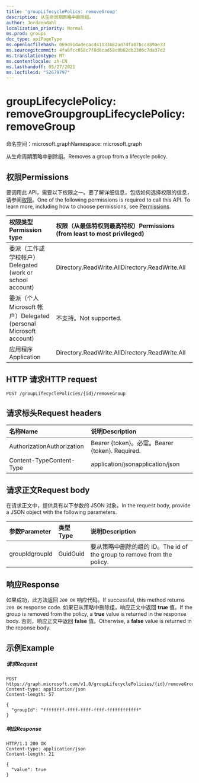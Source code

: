 ```yaml
---
title: 'groupLifecyclePolicy: removeGroup'
description: 从生命周期策略中删除组。
author: Jordanndahl
localization_priority: Normal
ms.prod: groups
doc_type: apiPageType
ms.openlocfilehash: 069d91dadecacd41133b82ad7dfa07bccd89ae33
ms.sourcegitcommit: 4fa6fcc058c7f8d8cad58c0b82db23d6c7da37d2
ms.translationtype: MT
ms.contentlocale: zh-CN
ms.lasthandoff: 05/27/2021
ms.locfileid: "52679797"
---
```

# <a name="grouplifecyclepolicy-removegroup"></a><span data-ttu-id="c5d30-103">groupLifecyclePolicy: removeGroup</span><span class="sxs-lookup"><span data-stu-id="c5d30-103">groupLifecyclePolicy: removeGroup</span></span>

<span data-ttu-id="c5d30-104">命名空间：microsoft.graph</span><span class="sxs-lookup"><span data-stu-id="c5d30-104">Namespace: microsoft.graph</span></span>

<span data-ttu-id="c5d30-105">从生命周期策略中删除组。</span><span class="sxs-lookup"><span data-stu-id="c5d30-105">Removes a group from a lifecycle policy.</span></span>

## <a name="permissions"></a><span data-ttu-id="c5d30-106">权限</span><span class="sxs-lookup"><span data-stu-id="c5d30-106">Permissions</span></span>

<span data-ttu-id="c5d30-p101">要调用此 API，需要以下权限之一。要了解详细信息，包括如何选择权限的信息，请参阅[权限](/graph/permissions-reference)。</span><span class="sxs-lookup"><span data-stu-id="c5d30-p101">One of the following permissions is required to call this API. To learn more, including how to choose permissions, see [Permissions](/graph/permissions-reference).</span></span>

|<span data-ttu-id="c5d30-109">权限类型</span><span class="sxs-lookup"><span data-stu-id="c5d30-109">Permission type</span></span>      | <span data-ttu-id="c5d30-110">权限（从最低特权到最高特权）</span><span class="sxs-lookup"><span data-stu-id="c5d30-110">Permissions (from least to most privileged)</span></span>              |
|:--------------------|:---------------------------------------------------------|
|<span data-ttu-id="c5d30-111">委派（工作或学校帐户）</span><span class="sxs-lookup"><span data-stu-id="c5d30-111">Delegated (work or school account)</span></span> | <span data-ttu-id="c5d30-112">Directory.ReadWrite.All</span><span class="sxs-lookup"><span data-stu-id="c5d30-112">Directory.ReadWrite.All</span></span>    |
|<span data-ttu-id="c5d30-113">委派（个人 Microsoft 帐户）</span><span class="sxs-lookup"><span data-stu-id="c5d30-113">Delegated (personal Microsoft account)</span></span> | <span data-ttu-id="c5d30-114">不支持。</span><span class="sxs-lookup"><span data-stu-id="c5d30-114">Not supported.</span></span>    |
|<span data-ttu-id="c5d30-115">应用程序</span><span class="sxs-lookup"><span data-stu-id="c5d30-115">Application</span></span> | <span data-ttu-id="c5d30-116">Directory.ReadWrite.All</span><span class="sxs-lookup"><span data-stu-id="c5d30-116">Directory.ReadWrite.All</span></span> |

## <a name="http-request"></a><span data-ttu-id="c5d30-117">HTTP 请求</span><span class="sxs-lookup"><span data-stu-id="c5d30-117">HTTP request</span></span>
<!-- { "blockType": "ignored" } -->
```http
POST /groupLifecyclePolicies/{id}/removeGroup
```

## <a name="request-headers"></a><span data-ttu-id="c5d30-118">请求标头</span><span class="sxs-lookup"><span data-stu-id="c5d30-118">Request headers</span></span>

| <span data-ttu-id="c5d30-119">名称</span><span class="sxs-lookup"><span data-stu-id="c5d30-119">Name</span></span> | <span data-ttu-id="c5d30-120">说明</span><span class="sxs-lookup"><span data-stu-id="c5d30-120">Description</span></span> |
|:---------------|:----------|
| <span data-ttu-id="c5d30-121">Authorization</span><span class="sxs-lookup"><span data-stu-id="c5d30-121">Authorization</span></span> | <span data-ttu-id="c5d30-p102">Bearer {token}。必需。</span><span class="sxs-lookup"><span data-stu-id="c5d30-p102">Bearer {token}. Required.</span></span> |
| <span data-ttu-id="c5d30-124">Content-Type</span><span class="sxs-lookup"><span data-stu-id="c5d30-124">Content-Type</span></span>  | <span data-ttu-id="c5d30-125">application/json</span><span class="sxs-lookup"><span data-stu-id="c5d30-125">application/json</span></span> |

## <a name="request-body"></a><span data-ttu-id="c5d30-126">请求正文</span><span class="sxs-lookup"><span data-stu-id="c5d30-126">Request body</span></span>
<span data-ttu-id="c5d30-127">在请求正文中，提供具有以下参数的 JSON 对象。</span><span class="sxs-lookup"><span data-stu-id="c5d30-127">In the request body, provide a JSON object with the following parameters.</span></span>

| <span data-ttu-id="c5d30-128">参数</span><span class="sxs-lookup"><span data-stu-id="c5d30-128">Parameter</span></span> | <span data-ttu-id="c5d30-129">类型</span><span class="sxs-lookup"><span data-stu-id="c5d30-129">Type</span></span> | <span data-ttu-id="c5d30-130">说明</span><span class="sxs-lookup"><span data-stu-id="c5d30-130">Description</span></span> |
|:---------------|:--------|:----------|
|<span data-ttu-id="c5d30-131">groupId</span><span class="sxs-lookup"><span data-stu-id="c5d30-131">groupId</span></span>|<span data-ttu-id="c5d30-132">Guid</span><span class="sxs-lookup"><span data-stu-id="c5d30-132">Guid</span></span>| <span data-ttu-id="c5d30-133">要从策略中删除的组的 ID。</span><span class="sxs-lookup"><span data-stu-id="c5d30-133">The id of the group to remove from the policy.</span></span>|

## <a name="response"></a><span data-ttu-id="c5d30-134">响应</span><span class="sxs-lookup"><span data-stu-id="c5d30-134">Response</span></span>

<span data-ttu-id="c5d30-135">如果成功，此方法返回 `200 OK` 响应代码。</span><span class="sxs-lookup"><span data-stu-id="c5d30-135">If successful, this method returns `200 OK` response code.</span></span> <span data-ttu-id="c5d30-136">如果已从策略中删除组，响应正文中返回 **true** 值。</span><span class="sxs-lookup"><span data-stu-id="c5d30-136">If the group is removed from the policy, a **true** value is returned in the response body.</span></span> <span data-ttu-id="c5d30-137">否则，响应正文中返回 **false** 值。</span><span class="sxs-lookup"><span data-stu-id="c5d30-137">Otherwise, a **false** value is returned in the reponse body.</span></span>

## <a name="example"></a><span data-ttu-id="c5d30-138">示例</span><span class="sxs-lookup"><span data-stu-id="c5d30-138">Example</span></span>

##### <a name="request"></a><span data-ttu-id="c5d30-139">请求</span><span class="sxs-lookup"><span data-stu-id="c5d30-139">Request</span></span>

<!-- {
  "blockType": "ignored",
  "name": "grouplifecyclepolicy_removegroup"
} -->
```http
POST https://graph.microsoft.com/v1.0/groupLifecyclePolicies/{id}/removeGroup
Content-type: application/json
Content-length: 57

{
  "groupId": "ffffffff-ffff-ffff-ffff-ffffffffffff"
}
```

##### <a name="response"></a><span data-ttu-id="c5d30-140">响应</span><span class="sxs-lookup"><span data-stu-id="c5d30-140">Response</span></span>
<!-- { "blockType": "response" } -->

```http
HTTP/1.1 200 OK
Content-type: application/json
Content-length: 21

{
  "value": true
}
```

<!-- uuid: 8fcb5dbc-d5aa-4681-8e31-b001d5168d79
2015-10-25 14:57:30 UTC -->
<!-- {
  "type": "#page.annotation",
  "description": "groupLifecyclePolicy: removegroup",
  "keywords": "",
  "section": "documentation",
  "tocPath": ""
}-->

